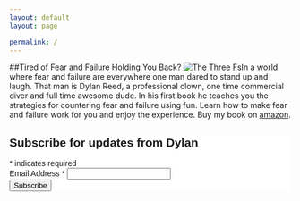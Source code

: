 ```yaml
---
layout: default
layout: page

permalink: /
---
```


##Tired of Fear and Failure Holding You Back? 
[![The Three Fs](https://dl.dropboxusercontent.com/u/45369/3fs-mock.png)](http://www.amazon.com/Three-Fs-Using-overcome-failure-ebook/dp/B00L9MCJHK/ref=asap_bc?ie=UTF8)In a world where fear and failure are everywhere one man dared to stand up and laugh. That man is Dylan Reed, a professional clown, one time commercial diver and full time awesome dude. In his first book he teaches you the strategies for countering fear and failure using fun. Learn how to make fear and failure work for you and enjoy the experience. Buy my book on [amazon](http://www.amazon.com/Three-Fs-Using-overcome-failure-ebook/dp/B00L9MCJHK/ref=asap_bc?ie=UTF8).


<!-- Begin MailChimp Signup Form -->
<link href="//cdn-images.mailchimp.com/embedcode/classic-081711.css" rel="stylesheet" type="text/css">
<style type="text/css">
	#mc_embed_signup{background:#fff; clear:left; font:14px Helvetica,Arial,sans-serif; }
	/* Add your own MailChimp form style overrides in your site stylesheet or in this style block.
	   We recommend moving this block and the preceding CSS link to the HEAD of your HTML file. */
</style>
<div id="mc_embed_signup">
<form action="//dylanreed.us12.list-manage.com/subscribe/post?u=aef49e9bc6220b93bcd835967&amp;id=82299a5c9f" method="post" id="mc-embedded-subscribe-form" name="mc-embedded-subscribe-form" class="validate" target="_blank" novalidate>
    <div id="mc_embed_signup_scroll">
	<h2>Subscribe for updates from Dylan</h2>
<div class="indicates-required"><span class="asterisk">*</span> indicates required</div>
<div class="mc-field-group">
	<label for="mce-EMAIL">Email Address  <span class="asterisk">*</span>
</label>
	<input type="email" value="" name="EMAIL" class="required email" id="mce-EMAIL">
</div>
	<div id="mce-responses" class="clear">
		<div class="response" id="mce-error-response" style="display:none"></div>
		<div class="response" id="mce-success-response" style="display:none"></div>
	</div>    <!-- real people should not fill this in and expect good things - do not remove this or risk form bot signups-->
    <div style="position: absolute; left: -5000px;" aria-hidden="true"><input type="text" name="b_aef49e9bc6220b93bcd835967_82299a5c9f" tabindex="-1" value=""></div>
    <div class="clear"><input type="submit" value="Subscribe" name="subscribe" id="mc-embedded-subscribe" class="button"></div>
    </div>
</form>
</div>
<script type='text/javascript' src='//s3.amazonaws.com/downloads.mailchimp.com/js/mc-validate.js'></script><script type='text/javascript'>(function($) {window.fnames = new Array(); window.ftypes = new Array();fnames[0]='EMAIL';ftypes[0]='email';fnames[1]='FNAME';ftypes[1]='text';fnames[2]='LNAME';ftypes[2]='text';}(jQuery));var $mcj = jQuery.noConflict(true);</script>
<!--End mc_embed_signup-->
